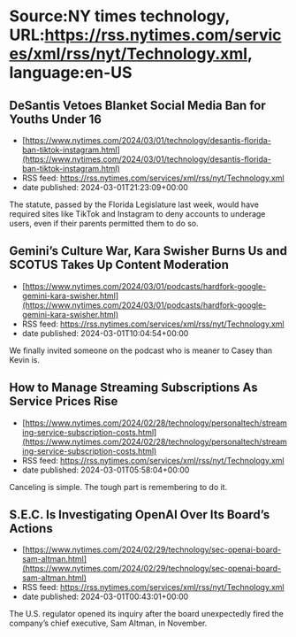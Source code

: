 # Source:NY times technology, URL:https://rss.nytimes.com/services/xml/rss/nyt/Technology.xml, language:en-US

## DeSantis Vetoes Blanket Social Media Ban for Youths Under 16
 - [https://www.nytimes.com/2024/03/01/technology/desantis-florida-ban-tiktok-instagram.html](https://www.nytimes.com/2024/03/01/technology/desantis-florida-ban-tiktok-instagram.html)
 - RSS feed: https://rss.nytimes.com/services/xml/rss/nyt/Technology.xml
 - date published: 2024-03-01T21:23:09+00:00

The statute, passed by the Florida Legislature last week, would have required sites like TikTok and Instagram to deny accounts to underage users, even if their parents permitted them to do so.

## Gemini’s Culture War, Kara Swisher Burns Us and SCOTUS Takes Up Content Moderation
 - [https://www.nytimes.com/2024/03/01/podcasts/hardfork-google-gemini-kara-swisher.html](https://www.nytimes.com/2024/03/01/podcasts/hardfork-google-gemini-kara-swisher.html)
 - RSS feed: https://rss.nytimes.com/services/xml/rss/nyt/Technology.xml
 - date published: 2024-03-01T10:04:54+00:00

We finally invited someone on the podcast who is meaner to Casey than Kevin is.

## How to Manage Streaming Subscriptions As Service Prices Rise
 - [https://www.nytimes.com/2024/02/28/technology/personaltech/streaming-service-subscription-costs.html](https://www.nytimes.com/2024/02/28/technology/personaltech/streaming-service-subscription-costs.html)
 - RSS feed: https://rss.nytimes.com/services/xml/rss/nyt/Technology.xml
 - date published: 2024-03-01T05:58:04+00:00

Canceling is simple. The tough part is remembering to do it.

## S.E.C. Is Investigating OpenAI Over Its Board’s Actions
 - [https://www.nytimes.com/2024/02/29/technology/sec-openai-board-sam-altman.html](https://www.nytimes.com/2024/02/29/technology/sec-openai-board-sam-altman.html)
 - RSS feed: https://rss.nytimes.com/services/xml/rss/nyt/Technology.xml
 - date published: 2024-03-01T00:43:01+00:00

The U.S. regulator opened its inquiry after the board unexpectedly fired the company’s chief executive, Sam Altman, in November.

